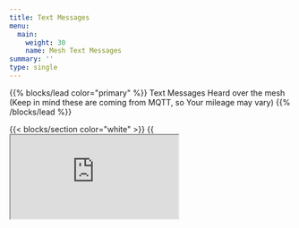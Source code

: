 ```yaml
---
title: Text Messages
menu:
  main:
    weight: 30
    name: Mesh Text Messages
summary: ''
type: single
---
```


{{% blocks/lead color="primary" %}}
Text Messages Heard over the mesh (Keep in mind these are coming from MQTT, so Your mileage may vary)
{{% /blocks/lead %}}

{{< blocks/section color="white" >}}
{{<iframe src="https://map.tricitiesmesh.net/text-messages-embed.html" >}}
{{< /blocks/section >}}